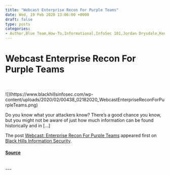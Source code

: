```yaml
---
title: "Webcast Enterprise Recon For Purple Teams"
date: Wed, 19 Feb 2020 13:06:00 +0000
draft: false
type: posts
categories: 
- Author,Blue Team,How-To,Informational,InfoSec 101,Jordan Drysdale,Kent Ickler,Red Team,Webcasts,Purple Team
---
```

# Webcast Enterprise Recon For Purple Teams

<br/>

<br/>
![](https://www.blackhillsinfosec.com/wp-content/uploads/2020/02/00438_02182020_WebcastEnterpriseReconForPurpleTeams.png)

Do you know what your attackers know? There’s a good chance you know, but you might not be aware of just how much information can be found historically and in \[…\]

The post [Webcast: Enterprise Recon For Purple Teams](https://www.blackhillsinfosec.com/webcast-enterprise-recon-for-purple-teams/) appeared first on [Black Hills Information Security](https://www.blackhillsinfosec.com).

#### [Source](https://www.blackhillsinfosec.com/webcast-enterprise-recon-for-purple-teams/)

<br/>
---
